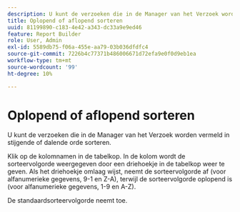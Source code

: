 ```yaml
---
description: U kunt de verzoeken die in de Manager van het Verzoek worden vermeld in stijgende of dalende orde sorteren.
title: Oplopend of aflopend sorteren
uuid: 81199890-c183-4e42-a343-dc33a9e9ed46
feature: Report Builder
role: User, Admin
exl-id: 5589db75-f06a-455e-aa79-03b036dfdfc4
source-git-commit: 7226b4c77371b486006671d72efa9e0f0d9eb1ea
workflow-type: tm+mt
source-wordcount: '99'
ht-degree: 10%

---
```


# Oplopend of aflopend sorteren

U kunt de verzoeken die in de Manager van het Verzoek worden vermeld in stijgende of dalende orde sorteren.

Klik op de kolomnamen in de tabelkop. In de kolom wordt de sorteervolgorde weergegeven door een driehoekje in de tabelkop weer te geven. Als het driehoekje omlaag wijst, neemt de sorteervolgorde af (voor alfanumerieke gegevens, 9-1 en Z-A), terwijl de sorteervolgorde oplopend is (voor alfanumerieke gegevens, 1-9 en A-Z).

De standaardsorteervolgorde neemt toe.
